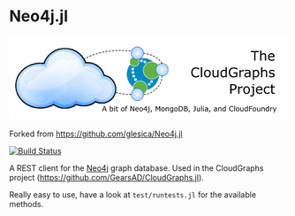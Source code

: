 # Neo4j.jl

![GitHub Logo](/logo.png)

Forked from https://github.com/glesica/Neo4j.jl

[![Build Status](https://travis-ci.org/GearsAD/Neo4j.jl.png)](https://travis-ci.org/GearsAD/Neo4j.jl)

A REST client for the [Neo4j](http://neo4j.org) graph database. Used in the CloudGraphs project (https://github.com/GearsAD/CloudGraphs.jl).

Really easy to use, have a look at ```test/runtests.jl``` for the available methods.
